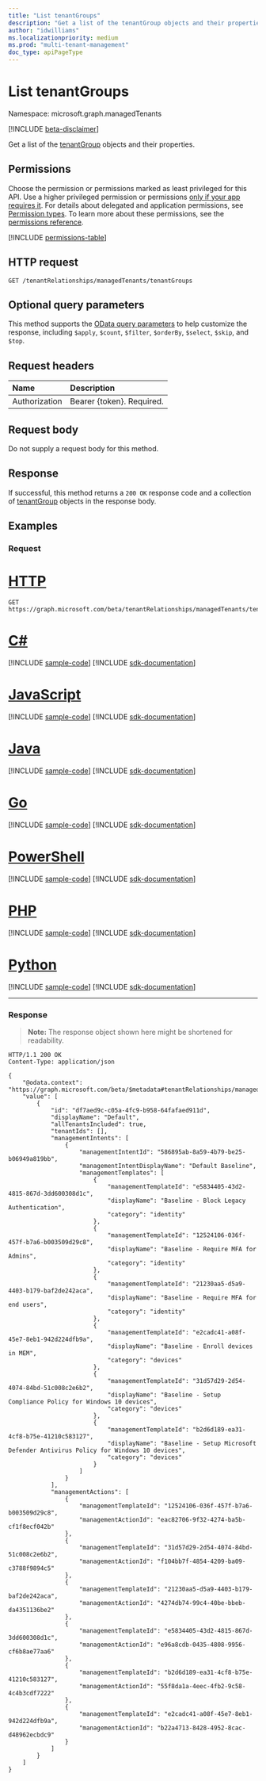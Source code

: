 ```yaml
---
title: "List tenantGroups"
description: "Get a list of the tenantGroup objects and their properties."
author: "idwilliams"
ms.localizationpriority: medium
ms.prod: "multi-tenant-management"
doc_type: apiPageType
---
```


# List tenantGroups
Namespace: microsoft.graph.managedTenants

[!INCLUDE [beta-disclaimer](../../includes/beta-disclaimer.md)]

Get a list of the [tenantGroup](../resources/managedtenants-tenantgroup.md) objects and their properties.

## Permissions
Choose the permission or permissions marked as least privileged for this API. Use a higher privileged permission or permissions [only if your app requires it](/graph/permissions-overview#best-practices-for-using-microsoft-graph-permissions). For details about delegated and application permissions, see [Permission types](/graph/permissions-overview#permission-types). To learn more about these permissions, see the [permissions reference](/graph/permissions-reference).

<!-- { "blockType": "permissions", "name": "managedtenants_managedtenant_list_tenantgroups" } -->
[!INCLUDE [permissions-table](../includes/permissions/managedtenants-managedtenant-list-tenantgroups-permissions.md)]

## HTTP request

<!-- {
  "blockType": "ignored"
}
-->
``` http
GET /tenantRelationships/managedTenants/tenantGroups
```

## Optional query parameters
This method supports the [OData query parameters](/graph/query-parameters) to help customize the response, including `$apply`, `$count`, `$filter`, `$orderBy`, `$select`, `$skip`, and `$top`.

## Request headers
|Name|Description|
|:---|:---|
|Authorization|Bearer {token}. Required.|

## Request body
Do not supply a request body for this method.

## Response

If successful, this method returns a `200 OK` response code and a collection of [tenantGroup](../resources/managedtenants-tenantgroup.md) objects in the response body.

## Examples

### Request

# [HTTP](#tab/http)
<!-- {
  "blockType": "request",
  "name": "list_tenantgroup"
}
-->
``` http
GET https://graph.microsoft.com/beta/tenantRelationships/managedTenants/tenantGroups
```

# [C#](#tab/csharp)
[!INCLUDE [sample-code](../includes/snippets/csharp/list-tenantgroup-csharp-snippets.md)]
[!INCLUDE [sdk-documentation](../includes/snippets/snippets-sdk-documentation-link.md)]

# [JavaScript](#tab/javascript)
[!INCLUDE [sample-code](../includes/snippets/javascript/list-tenantgroup-javascript-snippets.md)]
[!INCLUDE [sdk-documentation](../includes/snippets/snippets-sdk-documentation-link.md)]

# [Java](#tab/java)
[!INCLUDE [sample-code](../includes/snippets/java/list-tenantgroup-java-snippets.md)]
[!INCLUDE [sdk-documentation](../includes/snippets/snippets-sdk-documentation-link.md)]

# [Go](#tab/go)
[!INCLUDE [sample-code](../includes/snippets/go/list-tenantgroup-go-snippets.md)]
[!INCLUDE [sdk-documentation](../includes/snippets/snippets-sdk-documentation-link.md)]

# [PowerShell](#tab/powershell)
[!INCLUDE [sample-code](../includes/snippets/powershell/list-tenantgroup-powershell-snippets.md)]
[!INCLUDE [sdk-documentation](../includes/snippets/snippets-sdk-documentation-link.md)]

# [PHP](#tab/php)
[!INCLUDE [sample-code](../includes/snippets/php/list-tenantgroup-php-snippets.md)]
[!INCLUDE [sdk-documentation](../includes/snippets/snippets-sdk-documentation-link.md)]

# [Python](#tab/python)
[!INCLUDE [sample-code](../includes/snippets/python/list-tenantgroup-python-snippets.md)]
[!INCLUDE [sdk-documentation](../includes/snippets/snippets-sdk-documentation-link.md)]

---

### Response
>**Note:** The response object shown here might be shortened for readability.
<!-- {
  "blockType": "response",
  "truncated": true,
  "@odata.type": "Collection(microsoft.graph.managedTenants.tenantGroup)"
}
-->
``` http
HTTP/1.1 200 OK
Content-Type: application/json

{
    "@odata.context": "https://graph.microsoft.com/beta/$metadata#tenantRelationships/managedTenants/tenantGroups",
    "value": [
        {
            "id": "df7aed9c-c05a-4fc9-b958-64fafaed911d",
            "displayName": "Default",
            "allTenantsIncluded": true,
            "tenantIds": [],
            "managementIntents": [
                {
                    "managementIntentId": "586895ab-8a59-4b79-be25-b06949a819bb",
                    "managementIntentDisplayName": "Default Baseline",
                    "managementTemplates": [
                        {
                            "managementTemplateId": "e5834405-43d2-4815-867d-3dd600308d1c",
                            "displayName": "Baseline - Block Legacy Authentication",
                            "category": "identity"
                        },
                        {
                            "managementTemplateId": "12524106-036f-457f-b7a6-b003509d29c8",
                            "displayName": "Baseline - Require MFA for Admins",
                            "category": "identity"
                        },
                        {
                            "managementTemplateId": "21230aa5-d5a9-4403-b179-baf2de242aca",
                            "displayName": "Baseline - Require MFA for end users",
                            "category": "identity"
                        },
                        {
                            "managementTemplateId": "e2cadc41-a08f-45e7-8eb1-942d224dfb9a",
                            "displayName": "Baseline - Enroll devices in MEM",
                            "category": "devices"
                        },
                        {
                            "managementTemplateId": "31d57d29-2d54-4074-84bd-51c008c2e6b2",
                            "displayName": "Baseline - Setup Compliance Policy for Windows 10 devices",
                            "category": "devices"
                        },
                        {
                            "managementTemplateId": "b2d6d189-ea31-4cf8-b75e-41210c583127",
                            "displayName": "Baseline - Setup Microsoft Defender Antivirus Policy for Windows 10 devices",
                            "category": "devices"
                        }
                    ]
                }
            ],
            "managementActions": [
                {
                    "managementTemplateId": "12524106-036f-457f-b7a6-b003509d29c8",
                    "managementActionId": "eac82706-9f32-4274-ba5b-cf1f8ecf042b"
                },
                {
                    "managementTemplateId": "31d57d29-2d54-4074-84bd-51c008c2e6b2",
                    "managementActionId": "f104bb7f-4854-4209-ba09-c3788f9894c5"
                },
                {
                    "managementTemplateId": "21230aa5-d5a9-4403-b179-baf2de242aca",
                    "managementActionId": "4274db74-99c4-40be-bbeb-da4351136be2"
                },
                {
                    "managementTemplateId": "e5834405-43d2-4815-867d-3dd600308d1c",
                    "managementActionId": "e96a8cdb-0435-4808-9956-cf6b8ae77aa6"
                },
                {
                    "managementTemplateId": "b2d6d189-ea31-4cf8-b75e-41210c583127",
                    "managementActionId": "55f8da1a-4eec-4fb2-9c58-4c4b3cdf7222"
                },
                {
                    "managementTemplateId": "e2cadc41-a08f-45e7-8eb1-942d224dfb9a",
                    "managementActionId": "b22a4713-8428-4952-8cac-d48962ecbdc9"
                }
            ]
        }
    ]
}
```
